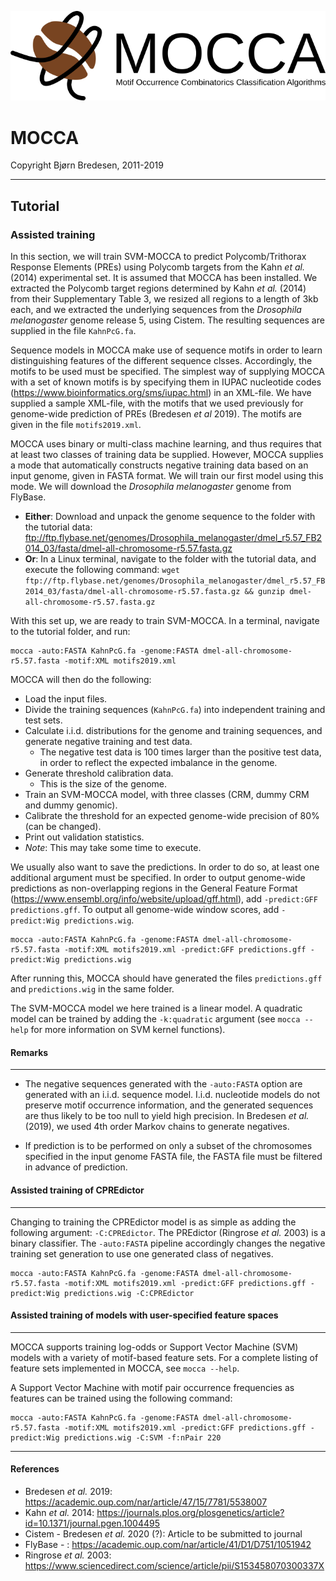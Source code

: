 
![alt text](../markdown/mocca.png "")

# MOCCA
Copyright Bjørn Bredesen, 2011-2019

-------------------------------------------------

## Tutorial

### Assisted training
In this section, we will train SVM-MOCCA to predict Polycomb/Trithorax Response Elements (PREs) using Polycomb targets from the Kahn *et al.* (2014) experimental set. It is assumed that MOCCA has been installed. We extracted the Polycomb target regions determined by Kahn *et al.* (2014) from their Supplementary Table 3, we resized all regions to a length of 3kb each, and we extracted the underlying sequences from the *Drosophila melanogaster* genome release 5, using Cistem. The resulting sequences are supplied in the file `KahnPcG.fa`.

Sequence models in MOCCA make use of sequence motifs in order to learn distinguishing features of the different sequence clsses. Accordingly, the motifs to be used must be specified. The simplest way of supplying MOCCA with a set of known motifs is by specifying them in IUPAC nucleotide codes (https://www.bioinformatics.org/sms/iupac.html) in an XML-file. We have supplied a sample XML-file, with the motifs that we used previously for genome-wide prediction of PREs (Bredesen *et al* 2019). The motifs are given in the file `motifs2019.xml`.

MOCCA uses binary or multi-class machine learning, and thus requires that at least two classes of training data be supplied. However, MOCCA supplies a mode that automatically constructs negative training data based on an input genome, given in FASTA format. We will train our first model using this mode. We will download the *Drosophila melanogaster* genome from FlyBase.

 * **Either**: Download and unpack the genome sequence to the folder with the tutorial data: ftp://ftp.flybase.net/genomes/Drosophila_melanogaster/dmel_r5.57_FB2014_03/fasta/dmel-all-chromosome-r5.57.fasta.gz
 * **Or**: In a Linux terminal, navigate to the folder with the tutorial data, and execute the following command: `wget ftp://ftp.flybase.net/genomes/Drosophila_melanogaster/dmel_r5.57_FB2014_03/fasta/dmel-all-chromosome-r5.57.fasta.gz && gunzip dmel-all-chromosome-r5.57.fasta.gz`

With this set up, we are ready to train SVM-MOCCA. In a terminal, navigate to the tutorial folder, and run:
```
mocca -auto:FASTA KahnPcG.fa -genome:FASTA dmel-all-chromosome-r5.57.fasta -motif:XML motifs2019.xml 
```

MOCCA will then do the following:
 * Load the input files.
 * Divide the training sequences (`KahnPcG.fa`) into independent training and test sets.
 * Calculate i.i.d. distributions for the genome and training sequences, and generate negative training and test data.
    - The negative test data is 100 times larger than the positive test data, in order to reflect the expected imbalance in the genome.
 * Generate threshold calibration data.
    - This is the size of the genome.
 * Train an SVM-MOCCA model, with three classes (CRM, dummy CRM and dummy genomic).
 * Calibrate the threshold for an expected genome-wide precision of 80% (can be changed).
 * Print out validation statistics.
 * *Note*: This may take some time to execute.

We usually also want to save the predictions. In order to do so, at least one additional argument must be specified. In order to output genome-wide predictions as non-overlapping regions in the General Feature Format (https://www.ensembl.org/info/website/upload/gff.html), add `-predict:GFF predictions.gff`. To output all genome-wide window scores, add `-predict:Wig predictions.wig`.
```
mocca -auto:FASTA KahnPcG.fa -genome:FASTA dmel-all-chromosome-r5.57.fasta -motif:XML motifs2019.xml -predict:GFF predictions.gff -predict:Wig predictions.wig
```

After running this, MOCCA should have generated the files `predictions.gff` and `predictions.wig` in the same folder.

The SVM-MOCCA model we here trained is a linear model. A quadratic model can be trained by adding the `-k:quadratic` argument (see `mocca --help` for more information on SVM kernel functions).


#### Remarks
--------------------------

 * The negative sequences generated with the `-auto:FASTA` option are generated with an i.i.d. sequence model. I.i.d. nucleotide models do not preserve motif occurrence information, and the generated sequences are thus likely to be too null to yield high precision. In Bredesen *et al.* (2019), we used 4th order Markov chains to generate negatives.

 * If prediction is to be performed on only a subset of the chromosomes specified in the input genome FASTA file, the FASTA file must be filtered in advance of prediction.


#### Assisted training of CPREdictor
--------------------------

Changing to training the CPREdictor model is as simple as adding the following argument: `-C:CPREdictor`. The PREdictor (Ringrose *et al.* 2003) is a binary classifier. The `-auto:FASTA` pipeline accordingly changes the negative training set generation to use one generated class of negatives.

```
mocca -auto:FASTA KahnPcG.fa -genome:FASTA dmel-all-chromosome-r5.57.fasta -motif:XML motifs2019.xml -predict:GFF predictions.gff -predict:Wig predictions.wig -C:CPREdictor
```


#### Assisted training of models with user-specified feature spaces
--------------------------

MOCCA supports training log-odds or Support Vector Machine (SVM) models with a variety of motif-based feature sets. For a complete listing of feature sets implemented in MOCCA, see `mocca --help`.

A Support Vector Machine with motif pair occurrence frequencies as features can be trained using the following command:
```
mocca -auto:FASTA KahnPcG.fa -genome:FASTA dmel-all-chromosome-r5.57.fasta -motif:XML motifs2019.xml -predict:GFF predictions.gff -predict:Wig predictions.wig -C:SVM -f:nPair 220
```


-------------------------------------------------

#### References

 * Bredesen *et al.* 2019: https://academic.oup.com/nar/article/47/15/7781/5538007
 * Kahn *et al.* 2014: https://journals.plos.org/plosgenetics/article?id=10.1371/journal.pgen.1004495
 * Cistem - Bredesen *et al.* 2020 (?): Article to be submitted to journal
 * FlyBase - : https://academic.oup.com/nar/article/41/D1/D751/1051942
 * Ringrose *et al.* 2003: https://www.sciencedirect.com/science/article/pii/S153458070300337X

